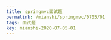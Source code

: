```yaml
---
title: springmvc面试题
permalink: /mianshi/springmvc/0705/01
tags: 面试题
key: mianshi-2020-07-05-01
---
```

